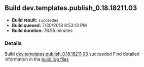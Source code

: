 ## Build dev.templates.publish_0.18.18211.03
- **Build result:** `succeeded`
- **Build queued:** 7/30/2018 8:53:13 PM
- **Build duration:** 76.55 minutes
### Details
Build [dev.templates.publish_0.18.18211.03](https://winappstudio.visualstudio.com/web/build.aspx?pcguid=a4ef43be-68ce-4195-a619-079b4d9834c2&builduri=vstfs%3a%2f%2f%2fBuild%2fBuild%2f26069) succeeded
Find detailed information in the [build log files](https://uwpctdiags.blob.core.windows.net/buildlogs/dev.templates.publish_0.18.18211.03_logs.zip)
